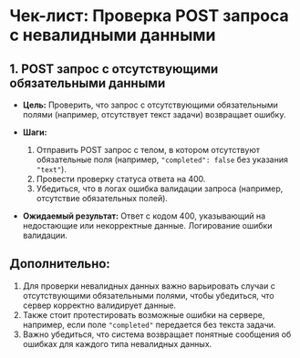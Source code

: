 # Чек-лист: Проверка POST запроса с невалидными данными

## 1. POST запрос с отсутствующими обязательными данными
- **Цель:** Проверить, что запрос с отсутствующими обязательными полями (например, отсутствует текст задачи) возвращает ошибку.
- **Шаги:**
    1. Отправить POST запрос с телом, в котором отсутствуют обязательные поля (например, `"completed": false` без указания `"text"`).
    2. Провести проверку статуса ответа на 400.
    3. Убедиться, что в логах ошибка валидации запроса (например, отсутствие обязательных полей).

- **Ожидаемый результат:** Ответ с кодом 400, указывающий на недостающие или некорректные данные. Логирование ошибки валидации.

## Дополнительно:
1. Для проверки невалидных данных важно варьировать случаи с отсутствующими обязательными полями, чтобы убедиться, что сервер корректно валидирует данные.
2. Также стоит протестировать возможные ошибки на сервере, например, если поле `"completed"` передается без текста задачи.
3. Важно убедиться, что система возвращает понятные сообщения об ошибках для каждого типа невалидных данных.